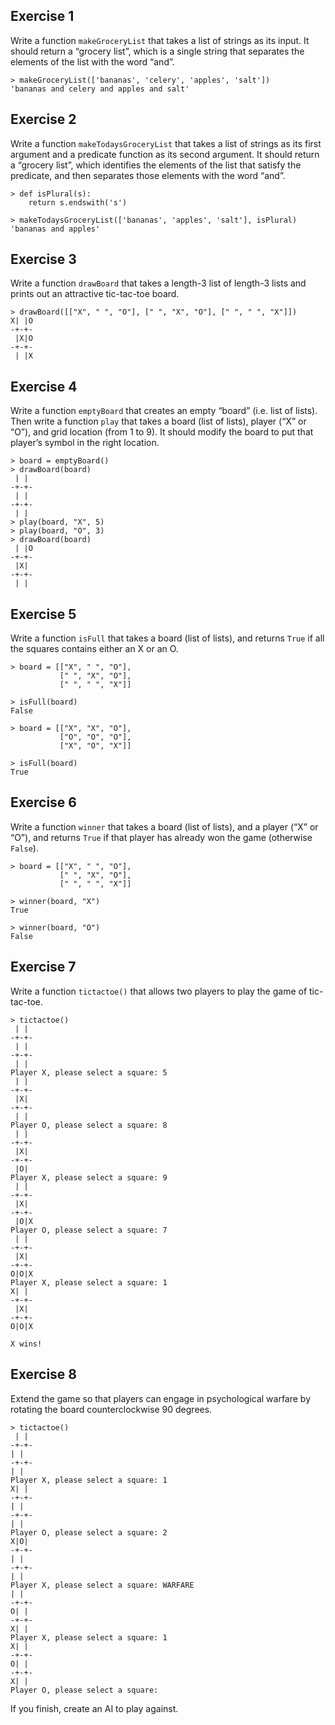 ## Exercise 1

Write a function ```makeGroceryList``` that takes a list of strings as its input. It should return a “grocery list”, which is a single string that separates the elements of the list with the word “and”.

    > makeGroceryList(['bananas', 'celery', 'apples', 'salt'])
    'bananas and celery and apples and salt'

## Exercise 2

Write a function ```makeTodaysGroceryList``` that takes a list of strings as its first argument and a predicate function as its second argument. It should return a “grocery list”, which identifies the elements of the list that satisfy the predicate, and then separates those elements with the word “and”.

    > def isPlural(s):
        return s.endswith('s')

    > makeTodaysGroceryList(['bananas', 'apples', 'salt'], isPlural)
    'bananas and apples'

## Exercise 3

Write a function ```drawBoard``` that takes a length-3 list of length-3 lists and prints out an attractive tic-tac-toe board.

    > drawBoard([["X", " ", "O"], [" ", "X", "O"], [" ", " ", "X"]])
    X| |O
    -+-+-
     |X|O
    -+-+-
     | |X

## Exercise 4

Write a function ```emptyBoard``` that creates an empty “board” (i.e. list of lists). Then write a function ```play``` that takes a board (list of lists), player (“X” or “O”), and grid location (from 1 to 9). It should modify the board to put that player’s symbol in the right location.

    > board = emptyBoard()
    > drawBoard(board)
     | |
    -+-+-
     | |
    -+-+-
     | |
    > play(board, "X", 5)
    > play(board, "O", 3)
    > drawBoard(board)
     | |O
    -+-+-
     |X|
    -+-+-
     | |


## Exercise 5

Write a function ```isFull``` that takes a board (list of lists), and returns ```True``` if all the squares contains either an X or an O.

    > board = [["X", " ", "O"],
               [" ", "X", "O"],
               [" ", " ", "X"]]

    > isFull(board)
    False

    > board = [["X", "X", "O"],
               ["O", "O", "O"],
               ["X", "O", "X"]]

    > isFull(board)
    True

## Exercise 6 

Write a function ```winner``` that takes a board (list of lists), and a player (“X” or “O”), and returns ```True``` if that player has already won the game (otherwise ```False```).

    > board = [["X", " ", "O"],
               [" ", "X", "O"],
               [" ", " ", "X"]]

    > winner(board, "X")
    True
    
    > winner(board, "O")
    False


## Exercise 7

Write a function ```tictactoe()``` that allows two players to play the game of tic-tac-toe.

    > tictactoe()
     | |
    -+-+-
     | |
    -+-+-
     | |
    Player X, please select a square: 5
     | |
    -+-+-
     |X|
    -+-+-
     | |
    Player O, please select a square: 8
     | |
    -+-+-
     |X|
    -+-+-
     |O|
    Player X, please select a square: 9
     | |
    -+-+-
     |X|
    -+-+-
     |O|X
    Player O, please select a square: 7
     | |
    -+-+-
     |X|
    -+-+-
    O|O|X
    Player X, please select a square: 1
    X| |
    -+-+-
     |X|
    -+-+-
    O|O|X

    X wins!

## Exercise 8

Extend the game so that players can engage in psychological warfare by rotating the board counterclockwise 90 degrees.

    > tictactoe()
     | |
    -+-+-
    | |
    -+-+-
    | |
    Player X, please select a square: 1
    X| |
    -+-+-
    | |
    -+-+-
    | |
    Player O, please select a square: 2
    X|O|
    -+-+-
    | |
    -+-+-
    | |
    Player X, please select a square: WARFARE
    | |
    -+-+-
    O| |
    -+-+-
    X| |
    Player X, please select a square: 1
    X| |
    -+-+-
    O| |
    -+-+-
    X| |
    Player O, please select a square:

If you finish, create an AI to play against.